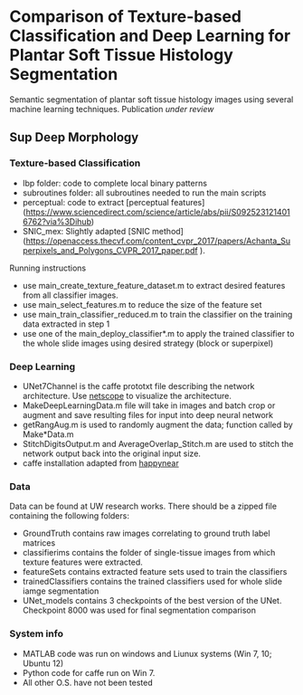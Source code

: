 # Comparison of Texture-based Classification and Deep Learning for Plantar Soft Tissue Histology Segmentation
Semantic segmentation of plantar soft tissue histology images using several machine learning techniques. Publication *under review*



## Sup Deep Morphology
### Texture-based Classification
* lbp folder: code to complete local binary patterns
* subroutines folder: all subroutines needed to run the main scripts
* perceptual: code to extract [perceptual features] (https://www.sciencedirect.com/science/article/abs/pii/S0925231214016762?via%3Dihub)
* SNIC_mex: Slightly adapted [SNIC method] (https://openaccess.thecvf.com/content_cvpr_2017/papers/Achanta_Superpixels_and_Polygons_CVPR_2017_paper.pdf ). 

Running instructions
* use main_create_texture_feature_dataset.m to extract desired features from all classifier images. 
* use main_select_features.m to reduce the size of the feature set
* use main_train_classifier_reduced.m to train the classifier on the training data extracted in step 1
* use one of the main_deploy_classifier*.m to apply the trained classifier to the whole slide images using desired strategy (block or superpixel)

### Deep Learning
* UNet7Channel is the caffe prototxt file describing the network architecture. Use [netscope](https://dgschwend.github.io/netscope/#/editor) to visualize the architecture. 
* MakeDeepLearningData.m file will take in images and batch crop or augment and save resulting files for input into deep neural network
* getRangAug.m is used to randomly augment the data; function called by Make*Data.m
* StitchDigitsOutput.m and AverageOverlap_Stitch.m are used to stitch the network output back into the original input size. 
* caffe installation adapted from [happynear](https://github.com/happynear/caffe-windows)

### Data
Data can be found at UW research works. There should be a zipped file containing the following folders:
* GroundTruth contains raw images correlating to ground truth label matrices
* classifierims contains the folder of single-tissue images from which texture features were extracted. 
* featureSets contains extracted feature sets used to train the classifiers
* trainedClassifiers contains the trained classifiers used for whole slide iamge segmentation
* UNet_models contains 3 checkpoints of the best version of the UNet. Checkpoint 8000 was used for final segmentation comparison




### System info
* MATLAB code was run on windows and Liunux systems (Win 7, 10; Ubuntu 12)
* Python code for caffe run on Win 7. 
* All other O.S. have not been tested
